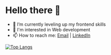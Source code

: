 # Hello there 👋

- 🌱 I’m currently leveling up my frontend skills
- 🤔 I'm interested in Web development
- 📫 How to reach me: [Email](mailto:khan.mz@hotmail.com) | [LinkedIn](https://www.linkedin.com/in/mohammed-zakaria-khan)

[![Top Langs](https://github-readme-stats.vercel.app/api/top-langs/?username=zaks276)](https://github.com/anuraghazra/github-readme-stats)
<!--
**zaks276/zaks276** is a ✨ _special_ ✨ repository because its `README.md` (this file) appears on your GitHub profile.

Here are some ideas to get you started:

- 🔭 I’m currently working on ...
- 🌱 I’m currently learning ...
- 👯 I’m looking to collaborate on ...
- 🤔 I’m looking for help with ...
- 💬 Ask me about ...
- 📫 How to reach me: ...
- 😄 Pronouns: ...
- ⚡ Fun fact: ...
-->
